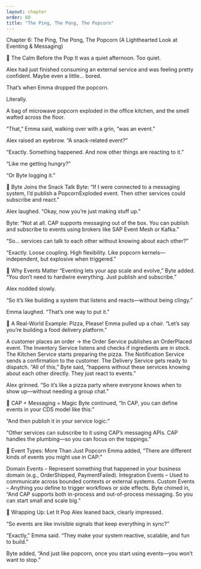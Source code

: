 ```yaml
---
layout: chapter
order: 60
title: "The Ping, The Pong, The Popcorn"
---
```


Chapter 6: The Ping, The Pong, The Popcorn
(A Lighthearted Look at Eventing & Messaging)

🍿 The Calm Before the Pop
It was a quiet afternoon. Too quiet.

Alex had just finished consuming an external service and was feeling pretty confident. Maybe even a little… bored.

That’s when Emma dropped the popcorn.

Literally.

A bag of microwave popcorn exploded in the office kitchen, and the smell wafted across the floor.

“That,” Emma said, walking over with a grin, “was an event.”

Alex raised an eyebrow. “A snack-related event?”

“Exactly. Something happened. And now other things are reacting to it.”

“Like me getting hungry?”

“Or Byte logging it.”

📣 Byte Joins the Snack Talk
Byte: “If I were connected to a messaging system, I’d publish a PopcornExploded event. Then other services could subscribe and react.”

Alex laughed. “Okay, now you’re just making stuff up.”

Byte: “Not at all. CAP supports messaging out of the box. You can publish and subscribe to events using brokers like SAP Event Mesh or Kafka.”

“So… services can talk to each other without knowing about each other?”

“Exactly. Loose coupling. High flexibility. Like popcorn kernels—independent, but explosive when triggered.”

🧠 Why Events Matter
“Eventing lets your app scale and evolve,” Byte added. “You don’t need to hardwire everything. Just publish and subscribe.”

Alex nodded slowly.

“So it’s like building a system that listens and reacts—without being clingy.”

Emma laughed. “That’s one way to put it.”

🍕 A Real-World Example: Pizza, Please!
Emma pulled up a chair. “Let’s say you’re building a food delivery platform.”

A customer places an order → the Order Service publishes an OrderPlaced event.
The Inventory Service listens and checks if ingredients are in stock.
The Kitchen Service starts preparing the pizza.
The Notification Service sends a confirmation to the customer.
The Delivery Service gets ready to dispatch.
“All of this,” Byte said, “happens without these services knowing about each other directly. They just react to events.”

Alex grinned. “So it’s like a pizza party where everyone knows when to show up—without needing a group chat.”

🧩 CAP + Messaging = Magic
Byte continued, “In CAP, you can define events in your CDS model like this:”


“And then publish it in your service logic:”


“Other services can subscribe to it using CAP’s messaging APIs. CAP handles the plumbing—so you can focus on the toppings.”

🔄 Event Types: More Than Just Popcorn
Emma added, “There are different kinds of events you might use in CAP:”

Domain Events – Represent something that happened in your business domain (e.g., OrderShipped, PaymentFailed).
Integration Events – Used to communicate across bounded contexts or external systems.
Custom Events – Anything you define to trigger workflows or side effects.
Byte chimed in, “And CAP supports both in-process and out-of-process messaging. So you can start small and scale big.”

🎉 Wrapping Up: Let It Pop
Alex leaned back, clearly impressed.

“So events are like invisible signals that keep everything in sync?”

“Exactly,” Emma said. “They make your system reactive, scalable, and fun to build.”

Byte added, “And just like popcorn, once you start using events—you won’t want to stop.”
